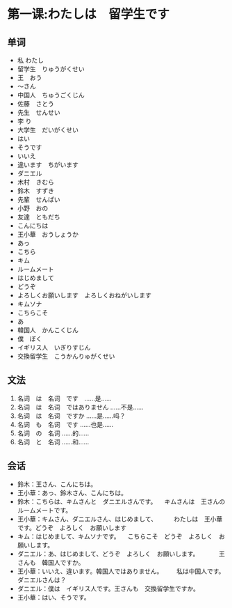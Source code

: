 # 第一课:わたしは　留学生です
## 单词
* 私 わたし
* 留学生　りゅうがくせい
* 王　おう
* 〜さん
* 中国人　ちゅうごくじん
* 佐藤　さとう
* 先生　せんせい
* 李 り
* 大学生　だいがくせい
* はい
* そうです
* いいえ
* 違います　ちがいます
* ダニエル　
* 木村　きむら
* 鈴木　すずき
* 先輩　せんぱい
* 小野　おの
* 友達　ともだち
* こんにちは
* 王小華　おうしょうか
* あっ
* こちら
* キム
* ルームメート
* はじめまして
* どうぞ
* よろしくお願いします　よろしくおねがいします
* キムソナ
* こちらこそ
* あ
* 韓国人　かんこくじん
* 僕　ぼく
* イギリス人　いぎりすじん
* 交換留学生　こうかんりゅがくせい

## 文法
1. 名词　は　名词　です　……是……
2. 名词　は　名词　ではありません ……不是……
3. 名词　は　名词　ですか ……是……吗？
4. 名词　も　名词　です ……也是……
5. 名词　の　名词 ……的……
6. 名词　と　名词 ……和……

## 会话
* 鈴木：王さん、こんにちは。
* 王小華：あっ、鈴木さん、こんにちは。
* 鈴木：こちらは、キムさんと　ダニエルさんです。
    　キムさんは　王さんの　ルームメートです。
* 王小華：キムさん、ダニエルさん、はじめまして、　
    　　わたしは　王小華です。どうぞ　よろしく　お願いします
* キム：はじめまして、キムソナです。
    　こちらこそ　どうぞ　よろしく　お願いします。
* ダニエル：あ、はじめまして、どうぞ　よろしく　お願いします。
    　　　王さんも　韓国人ですか。
* 王小華：いいえ、違います。韓国人ではありません。
    　　私は中国人です。ダニエルさんは？
* ダニエル：僕は　イギリス人です。王さんも　交換留学生ですか。
* 王小華：はい、そうです。